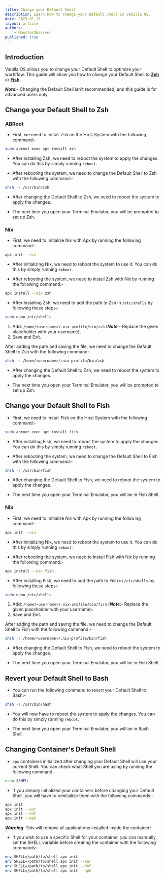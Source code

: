 ```yaml
---
title: Change your Default Shell
description: Learn how to change your Default Shell in Vanilla OS.
date: 2023-01-19
layout: article
authors: 
    - MonsterObserver
published: true
---
```


## Introduction

Vanilla OS allows you to change your Default Shell to optimize your workflow. This guide will show you how to change your Default Shell to [**Zsh**](https://zsh.sourceforge.io/) or [**Fish**](https://fishshell.com/).

**_Note_**:- Changing the Default Shell isn't recommended, and this guide is for advanced users only.

## Change your Default Shell to Zsh

### ABRoot

- First, we need to install Zsh on the Host System with the following command:-

```bash
sudo abroot exec apt install zsh
```

- After installing Zsh, we need to reboot the system to apply the changes. You can do this by simply running `reboot`.

- After rebooting the system, we need to change the Default Shell to Zsh with the following command:-

```bash
chsh -s /usr/bin/zsh
```

- After changing the Default Shell to Zsh, we need to reboot the system to apply the changes.

- The next time you open your Terminal Emulator, you will be prompted to set up Zsh.

### Nix

- First, we need to initialize Nix with Apx by running the following command:-

```bash
apx init --nix
```

- After initializing Nix, we need to reboot the system to use it. You can do this by simply running `reboot`.

- After rebooting the system, we need to install Zsh with Nix by running the following command:-

```bash
apx install --nix zsh
```

- After installing Zsh, we need to add the path to Zsh in `/etc/shells` by following these steps:-

```bash
sudo nano /etc/shells
```
  1. Add: `/home/<username>/.nix-profile/bin/zsh` (_**Note**_:- Replace the given placeholder with  your username).
  2. Save and Exit.

After adding the path and saving the file, we need to change the Default Shell to Zsh with the following command:-

```bash
chsh -s /home/<username>/.nix-profile/bin/zsh
```

- After changing the Default Shell to Zsh, we need to reboot the system to apply the changes.

- The next time you open your Terminal Emulator, you will be prompted to set up Zsh.

## Change your Default Shell to Fish

- First, we need to install Fish on the Host System with the following command:-

```bash
sudo abroot exec apt install fish
```

- After installing Fish, we need to reboot the system to apply the changes. You can do this by simply running `reboot`.

- After rebooting the system, we need to change the Default Shell to Fish with the following command:-

```bash
chsh -s /usr/bin/fish
```

- After changing the Default Shell to Fish, we need to reboot the system to apply the changes.

- The next time you open your Terminal Emulator, you will be in Fish Shell.

### Nix

- First, we need to initialize Nix with Apx by running the following command:-

```bash
apx init --nix
```

- After initializing Nix, we need to reboot the system to use it. You can do this by simply running `reboot`.

- After rebooting the system, we need to install Fish with Nix by running the following command:-

```bash
apx install --nix fish
```

- After installing Fish, we need to add the path to Fish in `/etc/shells` by following these steps:-

```bash
sudo nano /etc/shells
```

1. Add: `/home/<username>/.nix-profile/bin/fish` (_**Note**_:- Replace the given placeholder with  your username).
2. Save and Exit.

After adding the path and saving the file, we need to change the Default Shell to Fish with the following command:-

```bash
chsh -s /home/<username>/.nix-profile/bin/fish
```

- After changing the Default Shell to Fish, we need to reboot the system to apply the changes.

- The next time you open your Terminal Emulator, you will be in Fish Shell.

## Revert your Default Shell to Bash

- You can run the following command to revert your Default Shell to Bash:-

```bash
chsh -s /usr/bin/bash
```

- You will now have to reboot the system to apply the changes. You can do this by simply running `reboot`.

- The next time you open your Terminal Emulator, you will be in Bash Shell.

## Changing Container's Default Shell

- `apx` containers initialized after changing your Default Shell will use your current Shell. You can check what Shell you are using by running the following command:-

```bash
echo $SHELL
```

- If you already initialized your containers before changing your Default Shell, you will have to reinitialize them with the following commands:-

```bash
apx init
apx init --aur
apx init --dnf
apx init --apk
```
**_Warning_**: This will remove all applications installed inside the container!

- If you wish to use a specific Shell for your container, you can manually set the SHELL variable before creating the container with the following commands:-

```bash
env SHELL=/path/to/shell apx init
env SHELL=/path/to/shell apx init --aur
env SHELL=/path/to/shell apx init --dnf
env SHELL=/path/to/shell apx init --apk
```
